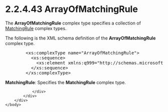 <html dir="LTR" xmlns:mshelp="http://msdn.microsoft.com/mshelp" xmlns:ddue="http://ddue.schemas.microsoft.com/authoring/2003/5" xmlns:xlink="http://www.w3.org/1999/xlink" xmlns:tool="http://www.microsoft.com/tooltip">
    <head>
        <meta http-equiv="Content-Type" content="text/html; CHARSET=utf-8"></meta>
        <meta name="save" content="history"></meta>
        <title>2.2.4.43 ArrayOfMatchingRule</title>
        <xml>
            <mshelp:toctitle title="2.2.4.43 ArrayOfMatchingRule"></mshelp:toctitle>
            <mshelp:rltitle title="[MS-SSMDSWS-15]: ArrayOfMatchingRule"></mshelp:rltitle>
            <mshelp:keyword index="A" term="2ea2ca12-eda4-41a2-b83e-e641c54eb1a9"></mshelp:keyword>
            <mshelp:attr name="DCSext.ContentType" value="open specification"></mshelp:attr>
            <mshelp:attr name="AssetID" value="2ea2ca12-eda4-41a2-b83e-e641c54eb1a9"></mshelp:attr>
            <mshelp:attr name="TopicType" value="kbRef"></mshelp:attr>
            <mshelp:attr name="DCSext.Title" value="[MS-SSMDSWS-15]: ArrayOfMatchingRule" />
        </xml>
    </head>
    <body>
        <div id="header">
            <h1 class="heading">2.2.4.43 ArrayOfMatchingRule</h1>
        </div>
        <div id="mainSection">
            <div id="mainBody">
                <div id="allHistory" class="saveHistory"></div>
                <div id="sectionSection0" class="section" name="collapseableSection">
                    

<p>The <b>ArrayOfMatchingRule</b> complex type specifies a
collection of <a href="78abf661-937f-4510-b1b7-f837772e49be.htm">MatchingRule</a>
complex types.</p>

<p>The following is the XML schema definition of the <b>ArrayOfMatchingRule</b>
complex type.</p>

<dl>
<dd>
<div><pre>   &lt;xs:complexType name=&quot;ArrayOfMatchingRule&quot;&gt;
     &lt;xs:sequence&gt;
       &lt;xs:element xmlns:q999=&quot;http://schemas.microsoft.com/sqlserver/masterdataservices/2009/09&quot; minOccurs=&quot;0&quot; maxOccurs=&quot;unbounded&quot; name=&quot;MatchingRule&quot; nillable=&quot;true&quot; type=&quot;q999:MatchingRule&quot; xmlns:xs=&quot;http://www.w3.org/2001/XMLSchema&quot; /&gt;
     &lt;/xs:sequence&gt;
   &lt;/xs:complexType&gt;
</pre></div>
</dd></dl>

<p><b>MatchingRule</b>: Specifies the <b>MatchingRule</b>
complex type.</p>


                </div>
            </div>
        </div>
    </body>
</html>